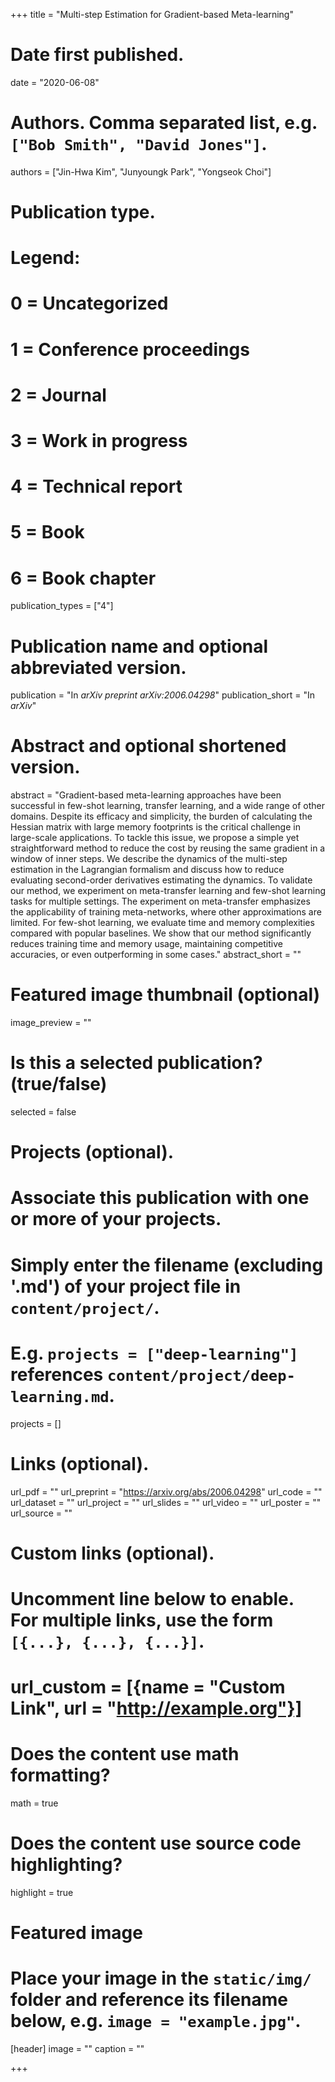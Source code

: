 +++
title = "Multi-step Estimation for Gradient-based Meta-learning"

# Date first published.
date = "2020-06-08"

# Authors. Comma separated list, e.g. `["Bob Smith", "David Jones"]`.
authors = ["Jin-Hwa Kim", "Junyoungk Park", "Yongseok Choi"]

# Publication type.
# Legend:
# 0 = Uncategorized
# 1 = Conference proceedings
# 2 = Journal
# 3 = Work in progress
# 4 = Technical report
# 5 = Book
# 6 = Book chapter
publication_types = ["4"]

# Publication name and optional abbreviated version.
publication = "In *arXiv preprint arXiv:2006.04298*"
publication_short = "In *arXiv*"

# Abstract and optional shortened version.
abstract = "Gradient-based meta-learning approaches have been successful in few-shot learning, transfer learning, and a wide range of other domains. Despite its efficacy and simplicity, the burden of calculating the Hessian matrix with large memory footprints is the critical challenge in large-scale applications. To tackle this issue, we propose a simple yet straightforward method to reduce the cost by reusing the same gradient in a window of inner steps. We describe the dynamics of the multi-step estimation in the Lagrangian formalism and discuss how to reduce evaluating second-order derivatives estimating the dynamics. To validate our method, we experiment on meta-transfer learning and few-shot learning tasks for multiple settings. The experiment on meta-transfer emphasizes the applicability of training meta-networks, where other approximations are limited. For few-shot learning, we evaluate time and memory complexities compared with popular baselines. We show that our method significantly reduces training time and memory usage, maintaining competitive accuracies, or even outperforming in some cases."
abstract_short = ""

# Featured image thumbnail (optional)
image_preview = ""

# Is this a selected publication? (true/false)
selected = false

# Projects (optional).
#   Associate this publication with one or more of your projects.
#   Simply enter the filename (excluding '.md') of your project file in `content/project/`.
#   E.g. `projects = ["deep-learning"]` references `content/project/deep-learning.md`.
projects = []

# Links (optional).
url_pdf = ""
url_preprint = "https://arxiv.org/abs/2006.04298"
url_code = ""
url_dataset = ""
url_project = ""
url_slides = ""
url_video = ""
url_poster = ""
url_source = ""

# Custom links (optional).
#   Uncomment line below to enable. For multiple links, use the form `[{...}, {...}, {...}]`.
# url_custom = [{name = "Custom Link", url = "http://example.org"}]

# Does the content use math formatting?
math = true

# Does the content use source code highlighting?
highlight = true

# Featured image
# Place your image in the `static/img/` folder and reference its filename below, e.g. `image = "example.jpg"`.
[header]
image = ""
caption = ""

+++
